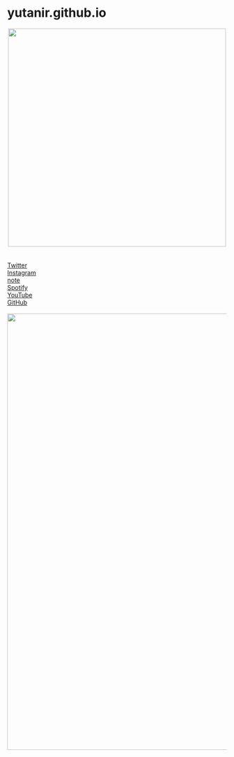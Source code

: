 # yutanir.github.io
<center>
<img width=500 src="https://github.com/yutanir/yutanir.github.io/assets/26860745/79dadc3d-80e6-4cc3-acca-7ef8ec510aca">
</center>
<br><br>
<a href="https://twitter.com/yutanir0414">Twitter </a>   <br>
<a href="https://www.instagram.com/yutanir">Instagram</a>  <br>
<a href="https://note.com/yutanir">note</a> <br>
<a href="https://open.spotify.com/user/w0b6dyh9i5lyg2imkvuwnf0za">Spotify</a> <br>
<a href="https://youtube.com/@yutanir">YouTube</a> <br>
<a href="https://github.com/yutanir">GitHub</a> <br>
<br>
<center>
<img width= 1000 src="https://github.com/yutanir/yutanir.github.io/assets/26860745/520cb63d-bf41-41cf-ae80-12f2ee988a82">
</center>

